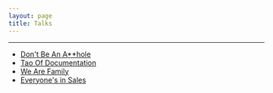 ```yaml
---
layout: page
title: Talks
---
```

<hr/>

<ul>
  <li>
    <a href="/talks/dont-be-an-asshole">Don't Be An A**hole</a>
  </li>
  <li>
  <a href="/talks/tao-of-documentation">Tao Of Documentation</a>
  </li>
  <li>
    <a href="/talks/we-are-family">We Are Family</a>
  </li>
  <li>
    <a href="/talks/everyones-in-sales">Everyone's in Sales</a>
</ul>
